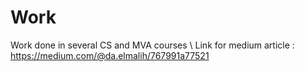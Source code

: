 # Work
Work done in several CS and MVA courses \\
Link for medium article : https://medium.com/@da.elmalih/767991a77521
